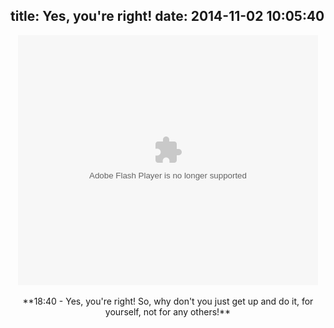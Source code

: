 title: Yes, you're right!
date: 2014-11-02 10:05:40
---

<center><embed src="http://player.youku.com/player.php/sid/XNzI1MTA2NjE2/v.swf" allowFullScreen="true" quality="high" width="480" height="400" align="middle" allowScriptAccess="always" type="application/x-shockwave-flash"></embed></center>
<br/>
<center>**18:40 - Yes, you're right! So, why don't you just get up and do it, for yourself, not for any others!**</center>